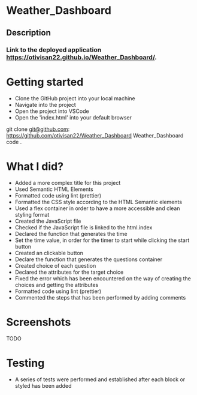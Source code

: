 # Weather_Dashboard

## Description

### Link to the deployed application https://otivisan22.github.io/Weather_Dashboard/.

# Getting started

- Clone the GitHub project into your local machine
- Navigate into the project
- Open the project into VSCode
- Open the 'index.html' into your default browser

git clone git@github.com: https://github.com/otivisan22/Weather_Dashboard
Weather_Dashboard
code .

# What I did?

- Added a more complex title for this project
- Used Semantic HTML Elements
- Formatted code using lint (prettier)
- Formatted the CSS style according to the HTML Semantic elements
- Used a flex container in order to have a more accessible and clean styling format
- Created the JavaScript file
- Checked if the JavaScript file is linked to the html.index
- Declared the function that generates the time
- Set the time value, in order for the timer to start while clicking the start button
- Created an clickable button
- Declare the function that generates the questions container
- Created choice of each question
- Declared the attributes for the target choice
- Fixed the error which has been encountered on the way of creating the choices and getting the attributes
- Formatted code using lint (prettier)
- Commented the steps that has been performed by adding comments

# Screenshots

TODO

# Testing

- A series of tests were performed and established after each block or styled has been added
